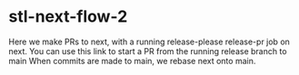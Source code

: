 # stl-next-flow-2

Here we make PRs to next, with a running release-please release-pr job on next.
You can use this link to start a PR from the running release branch to main
When commits are made to main, we rebase next onto main.